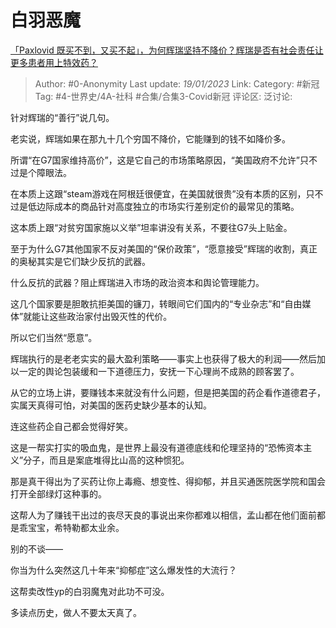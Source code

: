 # 白羽恶魔
[「Paxlovid 既买不到，又买不起」，为何辉瑞坚持不降价？辉瑞是否有社会责任让更多患者用上特效药？](https://afdian.net/p/936a773c97e511ed922052540025c377)

> Author: #0-Anonymity
> Last update: *19/01/2023*
> Link:
> Category: #新冠
> Tag: #4-世界史/4A-社科 #合集/合集3-Covid新冠
> 评论区:
> 泛讨论:

针对辉瑞的“善行”说几句。

老实说，辉瑞如果在那九十几个穷国不降价，它能赚到的钱不如降价多。

所谓“在G7国家维持高价”，这是它自己的市场策略原因，“美国政府不允许”只不过是个障眼法。

在本质上这跟“steam游戏在阿根廷很便宜，在美国就很贵”没有本质的区别，只不过是低边际成本的商品针对高度独立的市场实行差别定价的最常见的策略。

这本质上跟“对贫穷国家施以义举”坦率讲没有关系，不要往G7头上贴金。

至于为什么G7其他国家不反对美国的“保价政策”，“愿意接受”辉瑞的收割，真正的奥秘其实是它们缺少反抗的武器。

什么反抗的武器？阻止辉瑞进入市场的政治资本和舆论管理能力。

这几个国家要是胆敢抗拒美国的镰刀，转眼间它们国内的“专业杂志”和“自由媒体”就能让这些政治家付出毁灭性的代价。

所以它们当然“愿意”。

辉瑞执行的是老老实实的最大盈利策略——事实上也获得了极大的利润——然后加以一定的舆论包装缓和一下道德压力，安抚一下心理尚不成熟的顾客罢了。

从它的立场上讲，要赚钱本来就没有什么问题，但是把美国的药企看作道德君子，实属天真得可怕，对美国的医药史缺少基本的认知。

连这些药企自己都会觉得好笑。

这是一帮实打实的吸血鬼，是世界上最没有道德底线和伦理坚持的“恐怖资本主义”分子，而且是案底堆得比山高的这种惯犯。

那是真干得出为了买药让你上毒瘾、想变性、得抑郁，并且买通医院医学院和国会打开全部绿灯这种事的。

这帮人为了赚钱干出过的丧尽天良的事说出来你都难以相信，孟山都在他们面前都是乖宝宝，希特勒都太业余。

别的不谈——

你当为什么突然这几十年来“抑郁症”这么爆发性的大流行？

这帮卖改性yp的白羽魔鬼对此功不可没。

多读点历史，做人不要太天真了。
